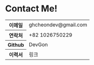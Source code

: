 # Contact Me!

<table>
    <tr>
        <th>이메일</th>
        <td>ghcheondev@gmail.com</td>
    </tr>
    <tr>
        <th>연락처</th>
        <td>+82 1026750229</td>
    </tr>
    <tr>
        <th>Github</th>
        <td>DevGon</td>
    </tr>
    <tr>
        <th>이력서</th>
        <td>링크</td>
    </tr>
</table>
